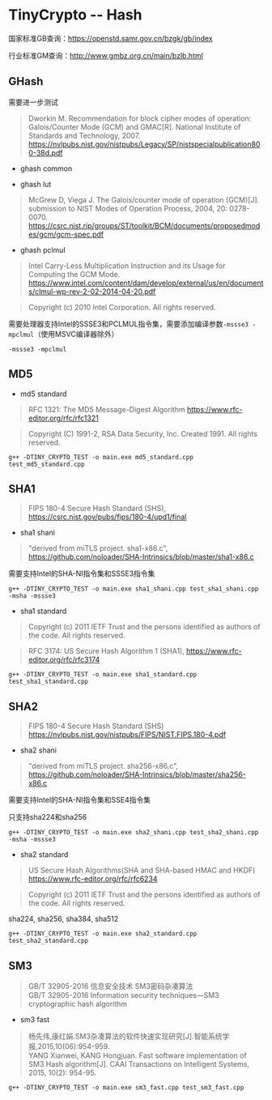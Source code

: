 # TinyCrypto -- Hash

国家标准GB查询：https://openstd.samr.gov.cn/bzgk/gb/index

行业标准GM查询：http://www.gmbz.org.cn/main/bzlb.html

## GHash

需要进一步测试

> Dworkin M. Recommendation for block cipher modes of operation: Galois/Counter Mode (GCM) and GMAC[R]. National Institute of Standards and Technology, 2007.
> https://nvlpubs.nist.gov/nistpubs/Legacy/SP/nistspecialpublication800-38d.pdf

* ghash common

* ghash lut

> McGrew D, Viega J. The Galois/counter mode of operation (GCM)[J]. submission to NIST Modes of Operation Process, 2004, 20: 0278-0070.
> https://csrc.nist.rip/groups/ST/toolkit/BCM/documents/proposedmodes/gcm/gcm-spec.pdf

* ghash pclmul

> Intel Carry-Less Multiplication Instruction and its Usage for Computing the GCM Mode.
> https://www.intel.com/content/dam/develop/external/us/en/documents/clmul-wp-rev-2-02-2014-04-20.pdf

> Copyright (c) 2010 Intel Corporation. All rights reserved.

需要处理器支持Intel的SSSE3和PCLMUL指令集，需要添加编译参数`-mssse3 -mpclmul`（使用MSVC编译器除外）

```
-mssse3 -mpclmul
```

## MD5

* md5 standard

> RFC 1321: The MD5 Message-Digest Algorithm
> https://www.rfc-editor.org/rfc/rfc1321

> Copyright (C) 1991-2, RSA Data Security, Inc. Created 1991. All rights reserved.

```
g++ -DTINY_CRYPTO_TEST -o main.exe md5_standard.cpp test_md5_standard.cpp
```

## SHA1

> FIPS 180-4 Secure Hash Standard (SHS), 
> https://csrc.nist.gov/pubs/fips/180-4/upd1/final

* sha1 shani

> "derived from miTLS project. sha1-x86.c", 
> https://github.com/noloader/SHA-Intrinsics/blob/master/sha1-x86.c

需要支持Intel的SHA-NI指令集和SSSE3指令集

```
g++ -DTINY_CRYPTO_TEST -o main.exe sha1_shani.cpp test_sha1_shani.cpp -msha -mssse3
```

* sha1 standard

> Copyright (c) 2011 IETF Trust and the persons identified as authors of the code.  All rights reserved.

> RFC 3174: US Secure Hash Algorithm 1 (SHA1),
> https://www.rfc-editor.org/rfc/rfc3174

```
g++ -DTINY_CRYPTO_TEST -o main.exe sha1_standard.cpp test_sha1_standard.cpp
```

## SHA2

> FIPS 180-4 Secure Hash Standard (SHS)
> https://nvlpubs.nist.gov/nistpubs/FIPS/NIST.FIPS.180-4.pdf

* sha2 shani

> "derived from miTLS project. sha256-x86.c", 
> https://github.com/noloader/SHA-Intrinsics/blob/master/sha256-x86.c

需要支持Intel的SHA-NI指令集和SSE4指令集

只支持sha224和sha256

```
g++ -DTINY_CRYPTO_TEST -o main.exe sha2_shani.cpp test_sha2_shani.cpp -msha -mssse3
```

* sha2 standard

> US Secure Hash Algorithms(SHA and SHA-based HMAC and HKDF)
> https://www.rfc-editor.org/rfc/rfc6234

> Copyright (c) 2011 IETF Trust and the persons identified as authors of the code.  All rights reserved.

sha224, sha256, sha384, sha512

```
g++ -DTINY_CRYPTO_TEST -o main.exe sha2_standard.cpp test_sha2_standard.cpp
```

## SM3

> GB/T 32905-2016 信息安全技术 SM3密码杂凑算法\
> GB/T 32905-2016 Information security techniques—SM3 cryptographic hash algorithm

* sm3 fast

> 杨先伟,康红娟.SM3杂凑算法的软件快速实现研究[J].智能系统学报,2015,10(06):954-959.\
> YANG Xianwei, KANG Hongjuan. Fast software implementation of SM3 Hash algorithm[J]. CAAI Transactions on Intelligent Systems, 2015, 10(2): 954-95.

```
g++ -DTINY_CRYPTO_TEST -o main.exe sm3_fast.cpp test_sm3_fast.cpp
```